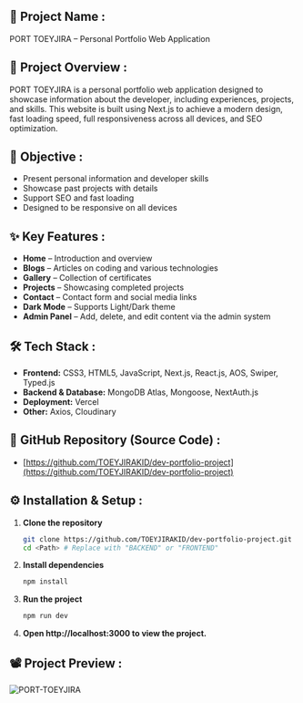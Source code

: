 ## 🚀 **Project Name** :

PORT TOEYJIRA – Personal Portfolio Web Application

## 📌 **Project Overview** :

PORT TOEYJIRA is a personal portfolio web application designed to showcase information about the developer, including experiences, projects, and skills. This website is built using Next.js to achieve a modern design, fast loading speed, full responsiveness across all devices, and SEO optimization.

## 🎯 **Objective** :

- Present personal information and developer skills
- Showcase past projects with details
- Support SEO and fast loading
- Designed to be responsive on all devices

## ✨ **Key Features** :

- **Home** – Introduction and overview  
- **Blogs** – Articles on coding and various technologies
- **Gallery** – Collection of certificates
- **Projects** – Showcasing completed projects
- **Contact** – Contact form and social media links
- **Dark Mode** – Supports Light/Dark theme
- **Admin Panel** – Add, delete, and edit content via the admin system

## 🛠 **Tech Stack** :

- **Frontend:** CSS3, HTML5, JavaScript, Next.js, React.js, AOS, Swiper, Typed.js 
- **Backend & Database:** MongoDB Atlas, Mongoose, NextAuth.js  
- **Deployment:** Vercel  
- **Other:** Axios, Cloudinary  

## 📂 **GitHub Repository (Source Code)** :

- [https://github.com/TOEYJIRAKID/dev-portfolio-project](https://github.com/TOEYJIRAKID/dev-portfolio-project)

## ⚙️ **Installation & Setup** :

1. **Clone the repository**  
   ```bash
   git clone https://github.com/TOEYJIRAKID/dev-portfolio-project.git
   cd <Path> # Replace with "BACKEND" or "FRONTEND"
   ```  
2. **Install dependencies**  
   ```bash
   npm install
   ```  
3. **Run the project**  
   ```bash
   npm run dev
   ```  
4. **Open http://localhost:3000 to view the project.**

## 📽️ **Project Preview** :

![PORT-TOEYJIRA](https://github.com/TOEYJIRAKID/personal_gif_public/blob/main/port-toeyjira.gif)
